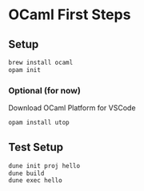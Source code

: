 # OCaml First Steps

## Setup

```bash
brew install ocaml
opam init
```
### Optional (for now)

Download OCaml Platform for VSCode

```bash
opam install utop
```

## Test Setup

```bash
dune init proj hello
dune build
dune exec hello
```

